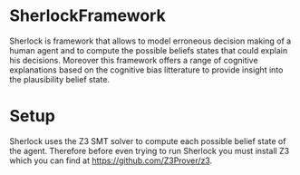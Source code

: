 # SherlockFramework

Sherlock is framework that allows to model erroneous decision making of a human agent and to compute the possible beliefs states that could explain his decisions. Moreover this framework offers a range of cognitive explanations based on the  cognitive bias litterature to provide insight into the plausibility belief state.

# Setup

Sherlock uses the Z3 SMT solver to compute each possible belief state of the agent. Therefore before even trying to run Sherlock you must install Z3 which you can find at https://github.com/Z3Prover/z3. 
